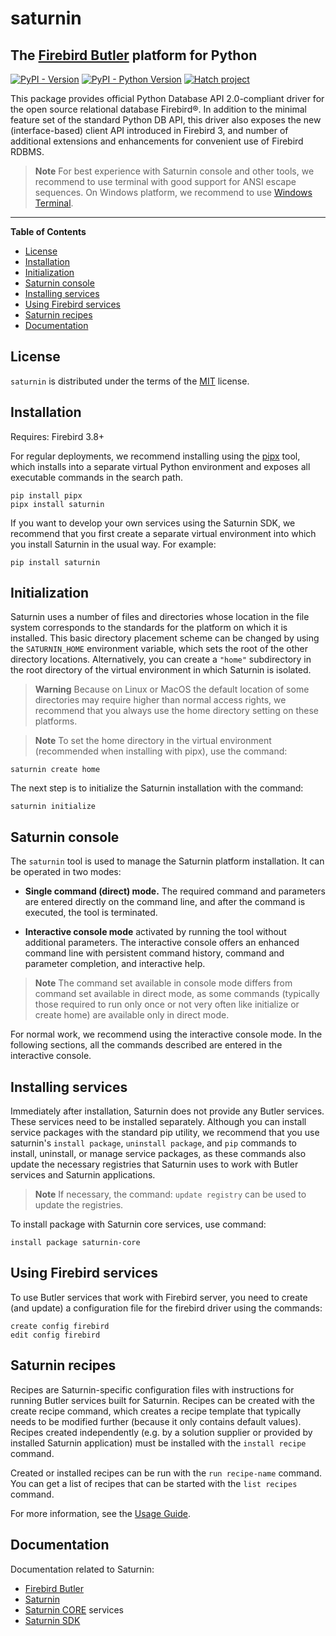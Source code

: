 # saturnin

## The [Firebird Butler](https://firebird-butler.rtfd.io/) platform for Python

[![PyPI - Version](https://img.shields.io/pypi/v/saturnin.svg)](https://pypi.org/project/saturnin)
[![PyPI - Python Version](https://img.shields.io/pypi/pyversions/saturnin.svg)](https://pypi.org/project/saturnin)
[![Hatch project](https://img.shields.io/badge/%F0%9F%A5%9A-Hatch-4051b5.svg)](https://github.com/pypa/hatch)

This package provides official Python Database API 2.0-compliant driver for the open
source relational database Firebird®. In addition to the minimal feature set of
the standard Python DB API, this driver also exposes the new (interface-based)
client API introduced in Firebird 3, and number of additional extensions and
enhancements for convenient use of Firebird RDBMS.

> **Note**
For best experience with Saturnin console and other tools, we recommend to use terminal with good support for ANSI escape sequences. On Windows platform, we recommend to use [Windows Terminal](https://aka.ms/terminal).

-----

**Table of Contents**

- [License](#license)
- [Installation](#installation)
- [Initialization](#initialization)
- [Saturnin console](#saturnin-console)
- [Installing services](#installing-services)
- [Using Firebird services](#using-firebird-services)
- [Saturnin recipes](#saturnin-recipes)
- [Documentation](#documentation)

## License

`saturnin` is distributed under the terms of the [MIT](https://spdx.org/licenses/MIT.html) license.

## Installation

Requires: Firebird 3.8+

For regular deployments, we recommend installing using the [pipx](https://pypa.github.io/pipx/)
tool, which installs into a separate virtual Python environment and exposes all executable
commands in the search path.

```console
pip install pipx
pipx install saturnin
```
If you want to develop your own services using the Saturnin SDK, we recommend that you
first create a separate virtual environment into which you install Saturnin in the usual
way. For example:

```console
pip install saturnin
```

## Initialization

Saturnin uses a number of files and directories whose location in the file system corresponds
to the standards for the platform on which it is installed. This basic directory placement
scheme can be changed by using the `SATURNIN_HOME` environment variable, which sets the root
of the other directory locations. Alternatively, you can create a `"home"` subdirectory in
the root directory of the virtual environment in which Saturnin is isolated.

> **Warning**
Because on Linux or MacOS the default location of some directories may require higher than
normal access rights, we recommend that you always use the home directory setting on these
platforms.

> **Note**
To set the home directory in the virtual environment (recommended when installing with pipx),
use the command:

   ```console
   saturnin create home
   ```

The next step is to initialize the Saturnin installation with the command:

   ```console
   saturnin initialize
   ```

## Saturnin console

The `saturnin` tool is used to manage the Saturnin platform installation. It can be operated
in two modes:

- **Single command (direct) mode.** The required command and parameters are entered directly on
  the command line, and after the command is executed, the tool is terminated.

- **Interactive console mode** activated by running the tool without additional parameters.
  The interactive console offers an enhanced command line with persistent command history,
  command and parameter completion, and interactive help.

> **Note**
The command set available in console mode differs from command set available in direct mode,
as some commands (typically those required to run only once or not very often like initialize
or create home) are available only in direct mode.

For normal work, we recommend using the interactive console mode. In the following sections,
all the commands described are entered in the interactive console.

## Installing services


Immediately after installation, Saturnin does not provide any Butler services. These
services need to be installed separately. Although you can install service packages with
the standard pip utility, we recommend that you use saturnin's `install package`,
`uninstall package`, and `pip` commands to install, uninstall, or manage service packages,
as these commands also update the necessary registries that Saturnin uses to work with
Butler services and Saturnin applications.

> **Note**
If necessary, the command: `update registry` can be used to update the registries.

To install package with Saturnin core services, use command:

   ```console
   install package saturnin-core
   ```

## Using Firebird services


To use Butler services that work with Firebird server, you need to create (and update)
a configuration file for the firebird driver using the commands:

   ```console
   create config firebird
   edit config firebird
   ```

## Saturnin recipes

Recipes are Saturnin-specific configuration files with instructions for running Butler
services built for Saturnin. Recipes can be created with the create recipe command, which
creates a recipe template that typically needs to be modified further (because it only
contains default values). Recipes created independently (e.g. by a solution supplier or
provided by installed Saturnin application) must be installed with the `install recipe` command.

Created or installed recipes can be run with the `run recipe-name` command. You can get
a list of recipes that can be started with the `list recipes` command.

For more information, see the [Usage Guide](https://saturnin.readthedocs.io/en/latest/usage-guide.html).

## Documentation

Documentation related to Saturnin:

- [Firebird Butler](https://firebird-butler.rtfd.io/)
- [Saturnin](https://saturnin.rtfd.io/)
- [Saturnin CORE](https://saturnin-core.rtfd.io/) services
- [Saturnin SDK](https://saturnin-sdk.rtfd.io/)
